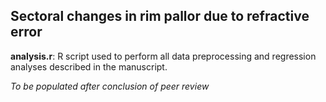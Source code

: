 ## Sectoral changes in rim pallor due to refractive error
**analysis.r**: R script used to perform all data preprocessing and regression analyses described in the manuscript.

*To be populated after conclusion of peer review*
